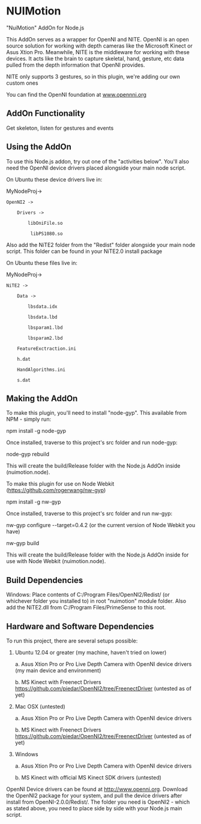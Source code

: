 NUIMotion
====================

"NuiMotion" AddOn for Node.js

This AddOn serves as a wrapper for OpenNI and NITE.  OpenNI is an open source solution for working with depth cameras like the Microsoft Kinect or Asus Xtion Pro.  Meanwhile, NITE is the middleware for working with these devices.  It acts like the brain to capture skeletal, hand, gesture, etc data pulled from the depth information that OpenNI provides.

NITE only supports 3 gestures, so in this plugin, we're adding our own custom ones

You can find the OpenNI foundation at www.opennni.org


AddOn Functionality
-------------------

Get skeleton, listen for gestures and events


Using the AddOn
---------------

To use this Node.js addon, try out one of the "activities below".  You'll also need the OpenNI device drivers placed alongside your main node script.

On Ubuntu these device drivers live in:

MyNodeProj->

    OpenNI2 ->

	    Drivers ->

		    libOniFile.so

		     libPS1080.so


Also add the NiTE2 folder from the "Redist" folder alongside your main node script.  This folder can be found in your NiTE2.0 install package

On Ubuntu these files live in:

MyNodeProj->

    NiTE2 ->

	    Data ->

		    lbsdata.idx

		    lbsdata.lbd

		    lbsparam1.lbd

		    lbsparam2.lbd

		FeatureExctraction.ini

		h.dat

		HandAlgorithms.ini
		
		s.dat


Making the AddOn
----------------

To make this plugin, you'll need to install "node-gyp".  This available from NPM - simply run:

npm install -g node-gyp

Once installed, traverse to this project's src folder and run node-gyp:

node-gyp rebuild

This will create the build/Release folder with the Node.js AddOn inside (nuimotion.node).


To make this plugin for use on Node Webkit (https://github.com/rogerwang/nw-gyp)

npm install -g nw-gyp

Once installed, traverse to this project's src folder and run nw-gyp:

nw-gyp configure --target=0.4.2 (or the current version of Node Webkit you have)

nw-gyp build

This will create the build/Release folder with the Node.js AddOn inside for use with Node Webkit (nuimotion.node).



Build Dependencies
----------------------------------

Windows: Place contents of C:/Program Files/OpenNI2/Redist/ (or whichever folder you installed to) in root "nuimotion" module folder.  Also add the NiTE2.dll from C:/Program Files/PrimeSense to this root.



Hardware and Software Dependencies
----------------------------------

To run this project, there are several setups possible:

1.  Ubuntu 12.04 or greater (my machine, haven't tried on lower)

	a.  Asus Xtion Pro or Pro Live Depth Camera with OpenNI device drivers (my main device and environment)

	b.  MS Kinect with Freenect Drivers https://github.com/piedar/OpenNI2/tree/FreenectDriver (untested as of yet)


2.  Mac OSX (untested)

	a.  Asus Xtion Pro or Pro Live Depth Camera with OpenNI device drivers

	b.  MS Kinect with Freenect Drivers https://github.com/piedar/OpenNI2/tree/FreenectDriver (untested as of yet)

3.  Windows

	a.  Asus Xtion Pro or Pro Live Depth Camera with OpenNI device drivers

	b.  MS Kinect with official MS Kinect SDK drivers (untested)


OpenNI Device drivers can be found at http://www.openni.org.  Download the OpenNI2 package for your system, and pull the device drivers after install from OpenNI-2.0.0/Redist/.  The folder you need is OpenNI2 - which as stated above, you need to place side by side with your Node.js main script.
